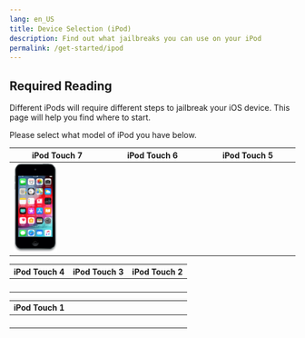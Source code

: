```yaml
---
lang: en_US
title: Device Selection (iPod)
description: Find out what jailbreaks you can use on your iPod
permalink: /get-started/ipod
---
```


## Required Reading

Different iPods will require different steps to jailbreak your iOS device. This page will help you find where to start.

Please select what model of iPod you have below.

<table>
  <colgroup><col width="33%"><col width="33%"><col width="33%"></colgroup>
  <thead>
    <tr>
      <th>iPod Touch 7</th>
      <th>iPod Touch 6</th>
      <th>iPod Touch 5</th>
    </tr>
  </thead>
  <tbody>
    <tr>
      <td><a href="7/"><img src="/assets/images/iPod9,1.png" alt="" width="50%"></a></td>
      <td><a href="6/"><img src="/assets/images/iPod7,1.png" alt="" width="50%"></a></td>
      <td><a href="5/"><img src="/assets/images/iPod5,1.png" alt="" width="50%"></a></td>
    </tr>
  </tbody>
</table>
<table>
  <colgroup><col width="33%"><col width="33%"><col width="33%"></colgroup>
  <thead>
    <tr>
      <th>iPod Touch 4</th>
      <th>iPod Touch 3</th>
      <th>iPod Touch 2</th>
    </tr>
  </thead>
  <tbody>
    <tr>
      <td><a href="4/"><img src="/assets/images/iPod4,1.png" alt="" width="50%"></a></td>
      <td><a href="3/"><img src="/assets/images/iPod3,1.png" alt="" width="50%"></a></td>
      <td><a href="2/"><img src="/assets/images/iPod2,1.png" alt="" width="50%"></a></td>
    </tr>
  </tbody>
</table>

<table>
  <colgroup><col width="33%"><col width="33%"><col width="33%"></colgroup>
  <thead>
    <tr>
      <th>iPod Touch 1</th>
      <th></th>
      <th></th>
    </tr>
  </thead>
  <tbody>
    <tr>
      <td><a href="1/"><img src="/assets/images/iPod1,1.png" alt="" width="50%"></a></td>
      <td></td>
      <td></td>
    </tr>
  </tbody>
</table>